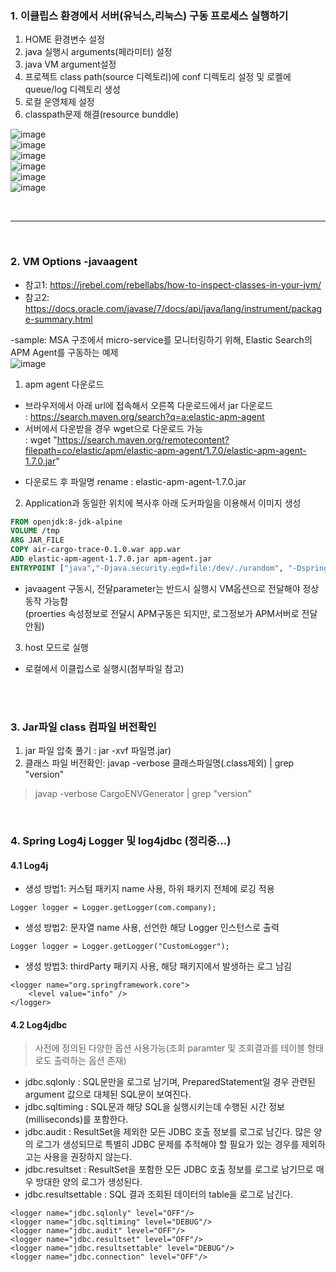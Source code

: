 
### 1. 이클립스 환경에서 서버(유닉스,리눅스) 구동 프로세스 실행하기
1. HOME 환경변수 설정
2. java 실행시 arguments(페라미터) 설정
3. java VM argument설정
4. 프로젝트 class path(source 디렉토리)에 conf 디렉토리 설정 및 로켈에 queue/log 디렉토리 생성
5. 로컬 운영체제 설정
6. classpath문제 해결(resource bunddle)

![image](https://user-images.githubusercontent.com/45334819/61463196-e1d8db80-a9ae-11e9-9a7e-5bc4d7ddf134.png)  
![image](https://user-images.githubusercontent.com/45334819/61463174-d8e80a00-a9ae-11e9-8901-49110509f090.png)  
![image](https://user-images.githubusercontent.com/45334819/61463210-e7362600-a9ae-11e9-8403-75d27b40cb29.png)  
![image](https://user-images.githubusercontent.com/45334819/61463218-ec937080-a9ae-11e9-8c9b-2c398b348fde.png)  
![image](https://user-images.githubusercontent.com/45334819/61463267-01700400-a9af-11e9-8e17-fda4cefe699c.png)  
![image](https://user-images.githubusercontent.com/45334819/61463307-164c9780-a9af-11e9-8eb6-4021c9dd76a1.png)  

<br>
<hr />
<br>

### 2. VM Options -javaagent

- 참고1: https://jrebel.com/rebellabs/how-to-inspect-classes-in-your-jvm/  
- 참고2: https://docs.oracle.com/javase/7/docs/api/java/lang/instrument/package-summary.html  

-sample: MSA 구조에서 micro-service를 모니터링하기 위해, Elastic Search의 APM Agent를 구동하는 예제  
![image](https://user-images.githubusercontent.com/45334819/61463821-29139c00-a9b0-11e9-826e-1d32c6b9f1ba.png)  

1. apm agent 다운로드  
- 브라우저에서 아래 url에 접속해서 오른쪽 다운로드에서 jar 다운로드  
: https://search.maven.org/search?q=a:elastic-apm-agent  
- 서버에서 다운받을 경우 wget으로 다운로드 가능  
: wget "https://search.maven.org/remotecontent?filepath=co/elastic/apm/elastic-apm-agent/1.7.0/elastic-apm-agent-1.7.0.jar"  
* 다운로드 후 파일명 rename : elastic-apm-agent-1.7.0.jar  

2. Application과 동일한 위치에 복사후 아래 도커파일을 이용해서 이미지 생성  
``` dockerfile
FROM openjdk:8-jdk-alpine
VOLUME /tmp
ARG JAR_FILE
COPY air-cargo-trace-0.1.0.war app.war
ADD elastic-apm-agent-1.7.0.jar apm-agent.jar
ENTRYPOINT ["java","-Djava.security.egd=file:/dev/./urandom", "-Dspring.profiles.active=dev", "-javaagent:/apm-agent.jar","-Delastic.apm.service_name=air-cargo-trace","-Delastic.apm.server_url=http://***.102.77.***:8911", "-jar","/app.war"]
```

* javaagent 구동시, 전달parameter는 반드시 실행시 VM옵션으로 전달해야 정상동작 가능함  
(proerties 속성정보로 전달시 APM구동은 되지만, 로그정보가 APM서버로 전달안됨)  

3. host 모드로 실행  
* 로컬에서 이클립스로 실행시(첨부파일 참고)  

<br>
<br>

### 3. Jar파일 class 컴파일 버전확인
1. jar 파일 압축 풀기 : jar -xvf 파일명.jar)
2. 클래스 파일 버전확인: javap -verbose 클래스파일명(.class제외) | grep "version"
> javap -verbose CargoENVGenerator | grep "version"
<br>

### 4. Spring Log4j Logger 및 log4jdbc (정리중...)
#### 4.1 Log4j
- 생성 방법1: 커스텀 패키지 name 사용, 하위 패키지 전체에 로깅 적용
```
Logger logger = Logger.getLogger(com.company);
```
- 생성 방법2: 문자열 name 사용, 선언한 해당 Logger 인스턴스로 출력
```
Logger logger = Logger.getLogger("CustomLogger");
```
- 생성 방법3: thirdParty 패키지 사용, 해당 패키지에서 발생하는 로그 남김
```
<logger name="org.springframework.core">
    <level value="info" />
</logger>
```
#### 4.2 Log4jdbc
> 사전에 정의된 다양한 옵션 사용가능(조회 paramter 및 조회결과를 테이블 형태로도 출력하는 옵션 존재)  
- jdbc.sqlonly : SQL문만을 로그로 남기며, PreparedStatement일 경우 관련된 argument 값으로 대체된 SQL문이 보여진다. 
- jdbc.sqltiming : SQL문과 해당 SQL을 실행시키는데 수행된 시간 정보(milliseconds)를 포함한다. 
- jdbc.audit : ResultSet을 제외한 모든 JDBC 호출 정보를 로그로 남긴다. 많은 양의 로그가 생성되므로 특별히 JDBC 문제를 추적해야 할 필요가 있는 경우를 제외하고는 사용을 권장하지 않는다. 
- jdbc.resultset : ResultSet을 포함한 모든 JDBC 호출 정보를 로그로 남기므로 매우 방대한 양의 로그가 생성된다. 
- jdbc.resultsettable : SQL 결과 조회된 데이터의 table을 로그로 남긴다.
```
<logger name="jdbc.sqlonly" level="OFF"/>
<logger name="jdbc.sqltiming" level="DEBUG"/>
<logger name="jdbc.audit" level="OFF"/>
<logger name="jdbc.resultset" level="OFF"/>
<logger name="jdbc.resultsettable" level="DEBUG"/>
<logger name="jdbc.connection" level="OFF"/>
```

